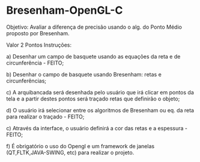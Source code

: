# Bresenham-OpenGL-C

Objetivo: Avaliar a diferença de precisão usando o alg. do Ponto Médio proposto por Bresenham.

Valor 2 Pontos Instruções:

a) Desenhar um campo de basquete usando as equações da reta e de circunferência - FEITO;  

b) Desenhar o campo de basquete usando Bresenham: retas e circunferências;  

c) A arquibancada será desenhada pelo usuário que irá clicar em pontos da tela e a partir destes pontos será traçado retas que definirão o objeto;

d) O usuário irá selecionar entre os algoritmos de Bresenham ou eq. da reta para realizar o traçado - FEITO;

c) Através da interface, o usuário definirá a cor das retas e a espessura - FEITO;

f) É obrigatório o uso do Opengl e um framework de janelas (QT,FLTK,JAVA-SWING, etc) para realizar o projeto.
